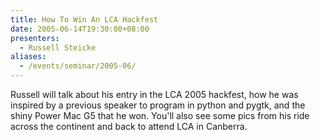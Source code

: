 ```yaml
---
title: How To Win An LCA Hackfest
date: 2005-06-14T19:30:00+08:00
presenters:
  - Russell Steicke
aliases:
  - /events/seminar/2005-06/
---
```


Russell will talk about his entry in the LCA 2005 hackfest, how he was
inspired by a previous speaker to program in python and pygtk, and the
shiny Power Mac G5 that he won. You'll also see some pics from his
ride across the continent and back to attend LCA in Canberra.

<!-- **Where:** Highgate Primary School -->

